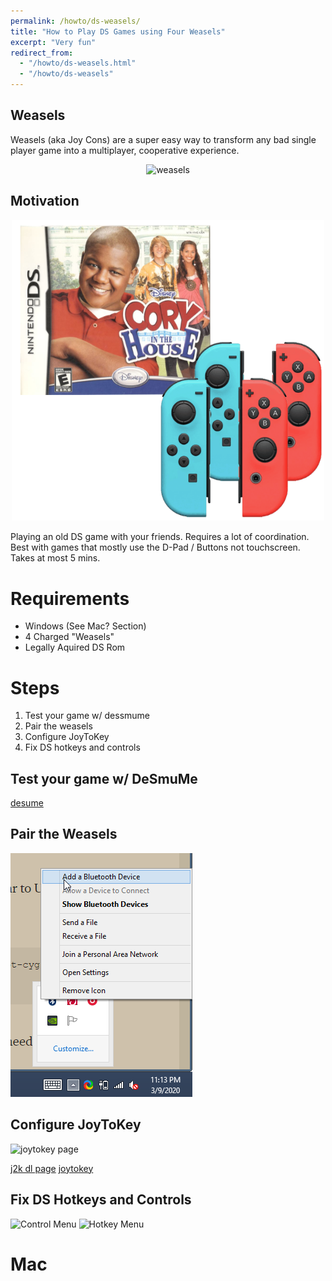 ```yaml
---
permalink: /howto/ds-weasels/
title: "How to Play DS Games using Four Weasels"
excerpt: "Very fun"
redirect_from:
  - "/howto/ds-weasels.html"
  - "/howto/ds-weasels"
---
```


## Weasels

Weasels (aka Joy Cons) are a super easy way to transform any bad single player game into a multiplayer, cooperative experience.

<p align="center">
  <img src="https://www.defygaminguk.com/wp-content/uploads/2019/06/default-shell-600x408.png" alt="weasels" width="400"/>
</p>

## Motivation


<p align="center">
  <img src="/files/howto-ds-weasels-corey.png" alt="corey" width="500"/>
</p>

Playing an old DS game with your friends.
Requires a lot of coordination.
Best with games that mostly use the D-Pad / Buttons not touchscreen.
Takes at most 5 mins.

# Requirements

* Windows (See Mac? Section)
* 4 Charged "Weasels"
* Legally Aquired DS Rom

# Steps

1. Test your game w/ dessmume
2. Pair the weasels
3. Configure JoyToKey 
4. Fix DS hotkeys and controls

## Test your game w/ DeSmuMe 

[desume](http://desmume.org/download/)

## Pair the Weasels

![Bluetooth](/images/howto-ds-weasels-bluetooth-begin.png)


## Configure JoyToKey 

![joytokey page](https://i.imgur.com/hNPRDkk.png)

[j2k dl page](https://joytokey.net/en/download)
[joytokey](https://kkevlar.github.io/files/JoyToKey_en.zip)

## Fix DS Hotkeys and Controls

![Control Menu](https://i.imgur.com/RDqyFEL.png)
![Hotkey Menu](https://i.imgur.com/o4ozMxG.png)

# Mac







